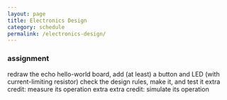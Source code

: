 ```yaml
---
layout: page
title: Electronics Design
category: schedule
permalink: /electronics-design/
---
```





### assignment
   redraw the echo hello-world board,
      add (at least) a button and LED (with current-limiting resistor)
      check the design rules, make it, and test it
      extra credit: measure its operation
      extra extra credit: simulate its operation
